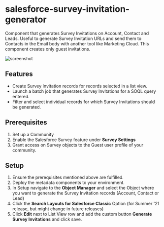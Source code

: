 # salesforce-survey-invitation-generator
Component that generates Survey Invitations on Account, Contact and Leads. 
Useful to generate Survey Invitation URLs and send them to Contacts in the Email body with another tool like Marketing Cloud.
This component creates only guest invitations.

![screenshot](https://github.com/nfunky/salesforce-survey-invitation-generator/screenshot.png)

## Features
* Create Survey Invitation records for records selected in a list view.
* Launch a batch job that generates Survey Invitations for a SOQL query entered.
* Filter and select individual records for which Survey Invitations should be generated.

## Prerequisites
1. Set up a Community
2. Enable the Salesforce Survey feature under **Survey Settings**
3. Grant access on Survey objects to the Guest user profile of your community.

## Setup
1. Ensure the prerequisites mentioned above are fulfilled.
2. Deploy the metadata components to your environment.
3. In Setup navigate to the **Object Manager** and select the Object where you want to generate the Survey Invitation records (Account, Contact or Lead)
4. Click the **Search Layouts for Salesforce Classic** Option (for Summer '21 release, but might change in future releases)
5. Click **Edit** next to List View row and add the custom button **Generate Survey Invitations** and click save.

